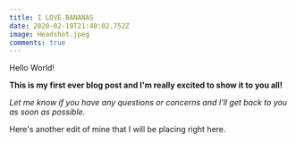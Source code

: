 ```yaml
---
title: I LOVE BANANAS
date: 2020-02-19T21:40:02.752Z
image: Headshot.jpeg
comments: true
---
```

Hello World! <normal>

**This is my first ever blog post and I'm really excited to show it to you all! <bold>**

*Let me know if you have any questions or concerns and I'll get back to you as soon as possible. <italics>*

Here's another edit of mine that I will be placing right here.
